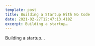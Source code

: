 ```yaml
---
template: post
title: Building a Startup With No Code
date: 2021-02-27T12:47:13.418Z
excerpt: Building a startup…
---
```

Building a startup…
